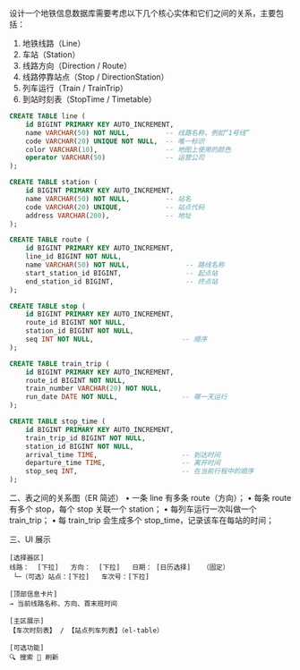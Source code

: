 设计一个地铁信息数据库需要考虑以下几个核心实体和它们之间的关系，主要包括：

1. 地铁线路（Line）
2. 车站（Station）
3. 线路方向（Direction / Route）
4. 线路停靠站点（Stop / DirectionStation）
5. 列车运行（Train / TrainTrip）
6. 到站时刻表（StopTime / Timetable）

```sql
CREATE TABLE line (
    id BIGINT PRIMARY KEY AUTO_INCREMENT,
    name VARCHAR(50) NOT NULL,         -- 线路名称，例如“1号线”
    code VARCHAR(20) UNIQUE NOT NULL,  -- 唯一标识
    color VARCHAR(10),                 -- 地图上使用的颜色
    operator VARCHAR(50)               -- 运营公司
);

CREATE TABLE station (
    id BIGINT PRIMARY KEY AUTO_INCREMENT,
    name VARCHAR(50) NOT NULL,         -- 站名
    code VARCHAR(20) UNIQUE,           -- 站点代码
    address VARCHAR(200),              -- 地址
);

CREATE TABLE route (
    id BIGINT PRIMARY KEY AUTO_INCREMENT,
    line_id BIGINT NOT NULL,
    name VARCHAR(50) NOT NULL,              -- 路线名称
    start_station_id BIGINT,                -- 起点站
    end_station_id BIGINT,                  -- 终点站
);

CREATE TABLE stop (
    id BIGINT PRIMARY KEY AUTO_INCREMENT,
    route_id BIGINT NOT NULL,
    station_id BIGINT NOT NULL,
    seq INT NOT NULL,                      -- 顺序
);

CREATE TABLE train_trip (
    id BIGINT PRIMARY KEY AUTO_INCREMENT,
    route_id BIGINT NOT NULL,
    train_number VARCHAR(20) NOT NULL,
    run_date DATE NOT NULL,                -- 哪一天运行
);

CREATE TABLE stop_time (
    id BIGINT PRIMARY KEY AUTO_INCREMENT,
    train_trip_id BIGINT NOT NULL,
    station_id BIGINT NOT NULL,
    arrival_time TIME,                     -- 到达时间
    departure_time TIME,                   -- 离开时间
    stop_seq INT,                          -- 在当前行程中的顺序
);
```

二、表之间的关系图（ER 简述）
• 一条 line 有多条 route（方向）；
• 每条 route 有多个 stop，每个 stop 关联一个 station；
• 每列车运行一次叫做一个 train_trip；
• 每 train_trip 会生成多个 stop_time，记录该车在每站的时间；

三、UI 展示

```
[选择器区]
线路：  [下拉]   方向：  [下拉]   日期： [日历选择]   （固定）
 └─（可选）站点：[下拉]   车次号：[下拉]

[顶部信息卡片]
→ 当前线路名称、方向、首末班时间

[主区展示]
【车次时刻表】 / 【站点列车列表】（el-table）

[可选功能]
🔍 搜索 🔄 刷新
```
